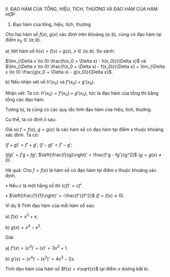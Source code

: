 II. ĐẠO HÀM CỦA TỔNG, HIỆU, TÍCH, THƯƠNG VÀ ĐẠO HÀM CỦA HÀM HỢP

1. Đạo hàm của tổng, hiệu, tích, thương

Cho hai hàm số $f(x)$, $g(x)$ xác định trên khoảng $(a ; b)$, cùng có đạo hàm tại điểm $x_0 \in (a ; b)$.

a) Xét hàm số $h(x) = f(x) + g(x)$, $x \in (a ; b)$. So sánh:

$\lim_{\Delta x \to 0} \frac{h(x_0 + \Delta x) - h(x_0)}{\Delta x}$ và $\lim_{\Delta x \to 0} \frac{f(x_0 + \Delta x) - f(x_0)}{\Delta x} + \lim_{\Delta x \to 0} \frac{g(x_0 + \Delta x) - g(x_0)}{\Delta x}$.

b) Nếu nhận xét về $h'(x_0)$ và $f'(x_0) + g'(x_0)$.

Nhận xét: Ta có: $h'(x_0) = f'(x_0) + g'(x_0)$, tức là đạo hàm của tổng thì bằng tổng các đạo hàm.

Tương tự, ta cũng có các quy tắc tính đạo hàm của hiệu, tích, thương.

Cụ thể, ta có định lí sau:

Giả sử $f = f(x)$, $g = g(x)$ là các hàm số có đạo hàm tại điểm $x$ thuộc khoảng xác định. Ta có:

$(f + g)' = f' + g'$;                $(f - g)' = f' - g'$;

$(fg)' = f'g + fg'$;                $\left(\frac{f}{g}\right)' = \frac{f'g - fg'}{g^2}$ $(g = g(x) \neq 0)$.

Hệ quả: Cho $f = f(x)$ là hàm số có đạo hàm tại điểm $x$ thuộc khoảng xác định.

• Nếu $c$ là một hằng số thì $(cf)' = cf'$.

• $\left(\frac{1}{f}\right)' = -\frac{f'}{f^2}$ $(f = f(x) \neq 0)$.

Ví dụ 9 Tính đạo hàm của mỗi hàm số sau:

a) $f(x) = x^3 + x$;

b) $g(x) = x^4 - x^2$.

Giải

a) $f'(x) = (x^3)' + (x)' = 3x^2 + 1$.

b) $g'(x) = (x^4)' - (x^2)' = 4x^3 - 2x$.

Tính đạo hàm của hàm số $f(x) = x\sqrt{x}$ tại điểm $x$ dương bất kì.